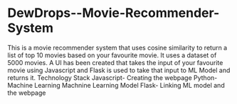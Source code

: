 # DewDrops--Movie-Recommender-System
This is a movie recommender system that uses cosine similarity to return a list of top 10 movies based on your favourite movie. It uses a dataset of 5000 movies. A UI has been created that takes the input of your favourite movie using Javascript and Flask is used to take that input to ML Model and returns it.
Technology Stack
Javascript- Creating the webpage
Python-Machine Learning Machnine Learning Model
Flask- Linking ML model and the webpage
